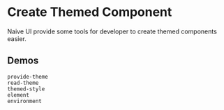 # Create Themed Component

Naive UI provide some tools for developer to create themed components easier.

## Demos
```demo
provide-theme
read-theme
themed-style
element
environment
```